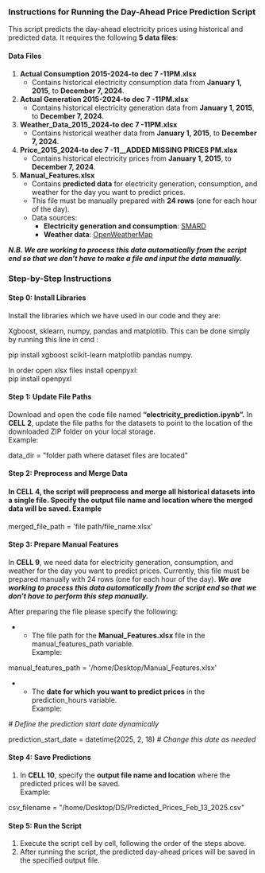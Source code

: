 ### **Instructions for Running the Day-Ahead Price Prediction Script**

This script predicts the day-ahead electricity prices using historical and predicted data. It requires the following **5 data files**:

#### **Data Files**

1. **Actual Consumption 2015-2024-to dec 7 -11PM.xlsx**
    - Contains historical electricity consumption data from **January 1, 2015**, to **December 7, 2024**.
2. **Actual Generation 2015-2024-to dec 7 -11PM.xlsx**
    - Contains historical electricity generation data from **January 1, 2015**, to **December 7, 2024**.
3. **Weather_Data_2015_2024-to dec 7 -11PM.xlsx**
    - Contains historical weather data from **January 1, 2015**, to **December 7, 2024**.
4. **Price_2015_2024-to dec 7 -11_\_ADDED MISSING PRICES PM.xlsx**
    - Contains historical electricity prices from **January 1, 2015**, to **December 7, 2024**.
5. **Manual_Features.xlsx**
    - Contains **predicted data** for electricity generation, consumption, and weather for the day you want to predict prices.
    - This file must be manually prepared with **24 rows** (one for each hour of the day).
    - Data sources:
        - **Electricity generation and consumption**: [SMARD](https://www.smard.de/)
        - **Weather data**: [OpenWeatherMap](https://home.openweathermap.org/)

**_N.B. We are working to process this data automatically from the script end so that we don’t have to make a file and input the data manually._**

### **Step-by-Step Instructions**

#### **Step 0: Install Libraries**

Install the libraries which we have used in our code and they are:

Xgboost, sklearn, numpy, pandas and matplotlib. This can be done simply by running this line in cmd :

pip install xgboost scikit-learn matplotlib pandas numpy.

In order open xlsx files install openpyxl:  
pip install openpyxl

#### **Step 1: Update File Paths**

Download and open the code file named **“electricity_prediction.ipynb”.** In **CELL 2**, update the file paths for the datasets to point to the location of the downloaded ZIP folder on your local storage.  
Example:

data_dir = "folder path where dataset files are located"

####

####

#### **Step 2: Preprocess and Merge Data**

#### In **CELL 4**, the script will preprocess and merge all historical datasets into a single file. Specify the **output file name and location** where the merged data will be saved. Example

merged_file_path = 'file path/file_name.xlsx'

#### **Step 3: Prepare Manual Features**

In **CELL 9**, we need data for electricity generation, consumption, and weather for the day you want to predict prices. Currently, this file must be prepared manually with 24 rows (one for each hour of the day). **_We are working to process this data automatically from the script end so that we don’t have to perform this step manually._**

After preparing the file please specify the following:

- - The file path for the **Manual_Features.xlsx** file in the manual_features_path variable.  
        Example:

manual_features_path = '/home/Desktop/Manual_Features.xlsx'

- - The **date for which you want to predict prices** in the prediction_hours variable.  
        Example:

_\# Define the prediction start date dynamically_

prediction_start_date = datetime(2025, 2, 18) _\# Change this date as needed_

#### **Step 4: Save Predictions**

1. In **CELL 10**, specify the **output file name and location** where the predicted prices will be saved.  
    Example:

csv_filename = "/home/Desktop/DS/Predicted_Prices_Feb_13_2025.csv"

#### **Step 5: Run the Script**

1. Execute the script cell by cell, following the order of the steps above.
2. After running the script, the predicted day-ahead prices will be saved in the specified output file.
